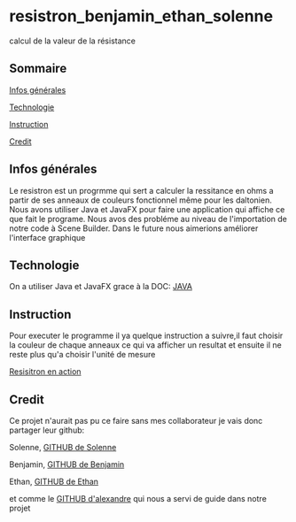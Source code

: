 # resistron_benjamin_ethan_solenne
calcul de la valeur de la résistance
## Sommaire
[Infos générales](#Infos_générales)

[Technologie](#Technologie)

[Instruction](#Instruction)

[Credit](#credit)


## Infos générales
Le resistron est un progrmme qui sert a calculer la ressitance en ohms a partir de ses anneaux de couleurs fonctionnel même pour les daltonien. Nous avons utiliser Java et JavaFX pour faire une application qui affiche ce que fait le programe. Nous avos des probléme au niveau de l'importation de notre code à Scene Builder. Dans le future nous aimerions améliorer l'interface graphique  

## Technologie
On a utiliser Java et JavaFX grace à la DOC:
[JAVA](https://docs.oracle.com/en/applications/)

## Instruction
Pour executer le programme il ya quelque instruction a suivre,il faut choisir la couleur de chaque anneaux ce qui va afficher un resultat et ensuite il ne reste plus qu'a choisir l'unité de mesure 

[Resisitron en action](https://www.youtube.com/watch?v=nxbudftM6lw)

## Credit 
Ce projet n'aurait pas pu ce faire sans mes collaborateur je vais donc partager leur github:

Solenne, [GITHUB de Solenne](https://github.com/SolenneCAP)

Benjamin, [GITHUB de Benjamin](https://github.com/BenjaminGetin)

Ethan, [GITHUB de Ethan](https://github.com/VirapinEthan/Binomotron)

et comme le [GITHUB d'alexandre](https://github.com/adermont) qui nous a servi de guide dans notre projet




